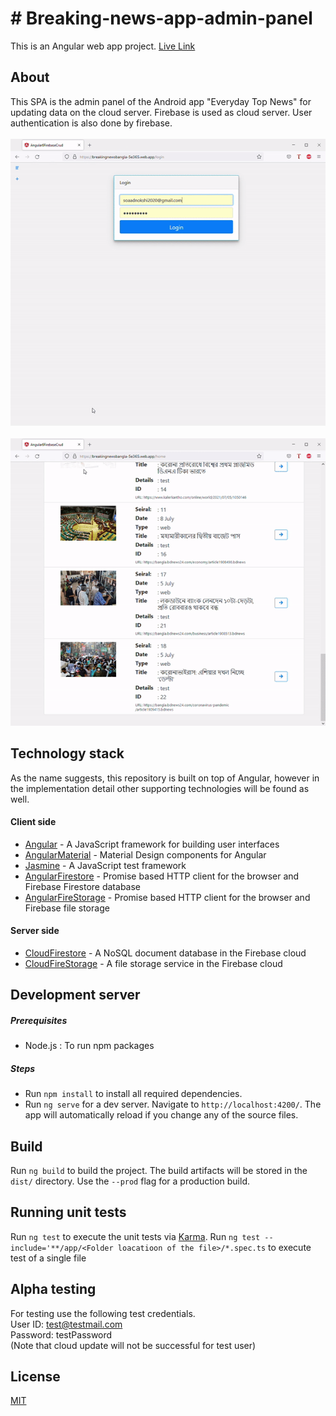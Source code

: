 # # Breaking-news-app-admin-panel

This is an Angular web app project. [Live Link](https://breakingnewsbangla-5e365.web.app/)

## About

This SPA is the admin panel of the Android app "Everyday Top News" for updating data on the cloud server. Firebase is used as cloud server. User authentication is also done by firebase.<br/><br/>
![](demo.gif)
<br/><br/>
![](demo2.gif)

## Technology stack

As the name suggests, this repository is built on top of Angular, however in the implementation detail other supporting technologies will be found as well.

#### Client side

- [Angular](https://angular.io/) - A JavaScript framework for building user interfaces
- [AngularMaterial](https://material.angular.io/) - Material Design components for Angular
- [Jasmine](https://jasmine.github.io/) - A JavaScript test framework
- [AngularFirestore](https://github.com/angular/angularfire) - Promise based HTTP client for the browser and Firebase Firestore database
- [AngularFireStorage](https://github.com/angular/angularfire/blob/master/docs/storage/storage.md) - Promise based HTTP client for the browser and Firebase file storage

#### Server side

- [CloudFirestore](https://firebase.google.com/products/firestore) - A NoSQL document database in the Firebase cloud
- [CloudFireStorage](https://firebase.google.com/docs/storage) - A file storage service in the Firebase cloud

## Development server

##### Prerequisites

- Node.js : To run npm packages

##### Steps

- Run `npm install` to install all required dependencies.
- Run `ng serve` for a dev server. Navigate to `http://localhost:4200/`. The app will automatically reload if you change any of the source files.

## Build

Run `ng build` to build the project. The build artifacts will be stored in the `dist/` directory. Use the `--prod` flag for a production build.

## Running unit tests

Run `ng test` to execute the unit tests via [Karma](https://karma-runner.github.io).
Run `ng test --include='**/app/<Folder loacatioon of the file>/*.spec.ts` to execute test of a single file

## Alpha testing

For testing use the following test credentials.<br/>
User ID: test@testmail.com<br/>
Password: testPassword<br/>
(Note that cloud update will not be successful for test user)

## License

[MIT](https://choosealicense.com/licenses/mit/)
